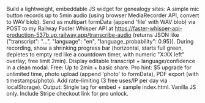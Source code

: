 Build a lightweight, embeddable JS widget for genealogy sites: A simple mic button records up to 5min audio (using browser MediaRecorder API, convert to WAV blob). Send as multipart formData (append 'file' with WAV blob) via POST to my Railway Faster Whisper API at https://faster-whisper-api-production-537b.up.railway.app/transcribe-audio (returns JSON like {"transcript": "...", "language": "en", "language_probability": 0.95}). During recording, show a shrinking progress bar (horizontal, starts full green, depletes to empty red like a countdown timer, with numeric "X:XX left" overlay; free limit 2min). Display editable transcript + language/confidence in a clean modal. Free: Up to 2min + basic share. Pro hint: $5 upgrade for unlimited time, photo upload (append 'photo' to formData), PDF export (with timestamps/photo). Add rate-limiting (3 free uses/IP per day via localStorage). Output: Single <script src="widget.js"></script> tag for embed + sample index.html. Vanilla JS only. Include Stripe checkout link for pro unlock.